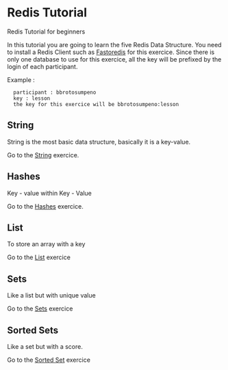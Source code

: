 # Redis Tutorial
Redis Tutorial for beginners

In this tutorial you are going to learn the five Redis Data Structure.
You need to install a Redis Client such as [Fastoredis](http://fastoredis.com/) for this exercice.
Since there is only one database to use for this exercice, all the key will be prefixed by the login of each participant.

Example :

```
  participant : bbrotosumpeno
  key : lesson
  the key for this exercice will be bbrotosumpeno:lesson
```


## String
String is the most basic data structure, basically it is a key-value.

Go to the [String](https://redis.io/commands/set) exercice.

## Hashes
Key - value within Key - Value

Go to the [Hashes](https://redis.io/commands/hset) exercice.

## List
To store an array with a key

Go to the [List](https://redis.io/commands/lpush) exercice

## Sets
Like a list but with unique value

Go to the [Sets](https://redis.io/commands/sadd) exercice

## Sorted Sets
Like a set but with a score.

Go to the [Sorted Set](https://redis.io/commands/zadd) exercice

  
